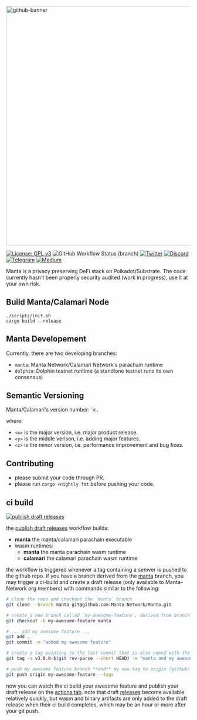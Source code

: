 <a href="https://manta.network">
<img width="650" alt="github-banner" src="https://user-images.githubusercontent.com/720571/119246129-f6f39800-bb4c-11eb-8d9f-d68e9fe482e9.png">
</a>

[![License: GPL v3](https://img.shields.io/badge/License-GPLv3-blue.svg)](https://www.gnu.org/licenses/gpl-3.0)
![GitHub Workflow Status (branch)](https://img.shields.io/github/workflow/status/Manta-Network/Manta/Check%20Calamari-PC/manta)
[![Twitter](https://img.shields.io/badge/-Twitter-5c5c5c?logo=Twitter)](https://twitter.com/mantanetwork)
[![Discord](https://img.shields.io/badge/Discord-gray?logo=discord)](https://discord.gg/n4QFj4n5vg)
[![Telegram](https://img.shields.io/badge/Telegram-gray?logo=telegram)](https://t.me/mantanetworkofficial)
[![Medium](https://img.shields.io/badge/Medium-gray?logo=medium)](https://mantanetwork.medium.com/)

Manta is a privacy preserving DeFi stack on Polkadot/Substrate. The code currently hasn't been properly security audited (work in progress), use it at your own risk. 

## Build Manta/Calamari Node
```
./scripts/init.sh
cargo build --release
```

## Manta Developement
Currently, there are two developing branches:
* `manta`: Manta Network/Calamari Network's parachain runtime
* `dolphin`: Dolphin testnet runtime (a standlone testnet runs its own consensus)

## Semantic Versioning
Manta/Calamari's version number:
`v<x>.<y>.<z>

where:

* `<x>` is the major version, i.e. major product release.
* `<y>` is the middle verison, i.e. adding major features.
* `<z>` is the minor version, i.e. performance improvement and bug fixes.


## Contributing
* please submit your code through PR.
* please run `cargo +nightly fmt` before pushing your code.

## ci build

[![publish draft releases](https://github.com/Manta-Network/Manta/actions/workflows/publish-draft-releases.yml/badge.svg?branch=manta)](https://github.com/Manta-Network/Manta/actions/workflows/publish-draft-releases.yml)

the [publish draft releases](https://github.com/Manta-Network/Manta/blob/manta/.github/workflows/publish-draft-releases.yml) workflow builds:

* **manta** the manta/calamari parachain executable
* wasm runtimes:
  * **manta** the manta parachain wasm runtime
  * **calamari** the calamari parachain wasm runtime

the workflow is triggered whenever a tag containing a semver is pushed to the github repo. if you have a branch derived from the [manta](https://github.com/Manta-Network/Manta/tree/manta) branch, you may trigger a ci-build and create a draft release (only available to Manta-Network org members) with commands similar to the following:

```bash
# clone the repo and checkout the `manta` branch
git clone --branch manta git@github.com:Manta-Network/Manta.git

# create a new branch called `my-awesome-feature`, derived from branch `manta` which contains the ci build workflow
git checkout -b my-awesome-feature manta

# ... add my awesome feature ...
git add .
git commit -m "added my awesome feature"

# create a tag pointing to the last commit that is also named with the semver and latest commit sha `v3.0.0-<short-git-sha>` (eg: `v3.0.0-abcd123`)
git tag -a v3.0.0-$(git rev-parse --short HEAD) -m "manta and my awesome feature"

# push my awesome feature branch **and** my new tag to origin (github)
git push origin my-awesome-feature --tags
```

now you can watch the ci build your awesome feature and publish your draft release on the [actions tab](https://github.com/Manta-Network/Manta/actions/workflows/publish-draft-releases.yml). note that draft [releases](https://github.com/Manta-Network/Manta/releases) become available relatively quickly, but wasm and binary artifacts are only added to the draft release when their ci build completes, which may be an hour or more after your git push.
